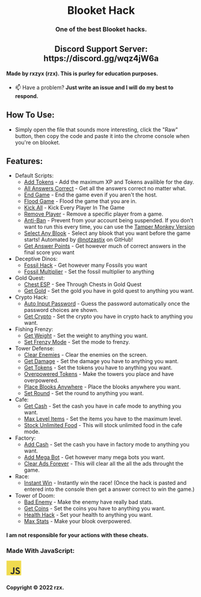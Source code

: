<h1 align="center">Blooket Hack</h1>
<h3 align="center">One of the best Blooket hacks.</h3>
<h2 align="center">Discord Support Server: https://discord.gg/wqz4jW6a</h2>

#### Made by rxzyx (rzx). This is purley for education purposes.
- 📫 Have a problem? **Just write an issue and I will do my best to respond.**

## How To Use:

- Simply open the file that sounds more interesting, click the "Raw" button, then copy the code and paste it into the chrome console when you're on blooket.

## Features:
- Default Scripts:
    - <a href="https://github.com/rxzyx/Blooket-Hacks/blob/main/Default%20Scripts/Add%20Tokens.js">Add Tokens</a> - Add the maximum XP and Tokens availible for the day.
    - <a href="https://github.com/rxzyx/Blooket-Hacks/blob/main/Default%20Scripts/All%20Answers%20Correct.js">All Answers Correct</a> - Get all the answers correct no matter what.
    - <a href="https://github.com/rxzyx/Blooket-Hacks/blob/main/Default%20Scripts/End%20Game.js">End Game</a> - End the game even if you aren't the host.
    - <a href="https://github.com/rxzyx/Blooket-Hacks/blob/main/Default%20Scripts/Flood%20Game.js">Flood Game</a> - Flood the game that you are in.
    - <a href="https://github.com/rxzyx/Blooket-Hacks/blob/main/Default%20Scripts/Kick%20All.js">Kick All</a> - Kick Every Player In The Game
    - <a href="https://github.com/rxzyx/Blooket-Hacks/blob/main/Default%20Scripts/Remove%20Player.js">Remove Player</a> - Remove a specific player from a game.
    - <a href="https://github.com/rxzyx/Blooket-Hacks/blob/main/Default%20Scripts/Anti-Ban.js">Anti-Ban</a> - Prevent from your account being suspended. If you don't want to run this every time, you can use the <a href="https://github.com/rxzyx/Blooket-Hacks/blob/main/Default%20Scripts/Tamper%20Monkey/Anti-Ban.js">Tamper Monkey Version</a>
    - <a href="https://github.com/rxzyx/Blooket-Hacks/blob/main/Default%20Scripts/Select%20Any%20Blook.js">Select Any Blook</a> - Select any blook that you want before the game starts! Automated by <a href="https://github.com/notzastix">@notzastix</a> on GitHub!
    - <a href="https://github.com/rxzyx/Blooket-Hacks/blob/main/Default%20Scripts/Get%20Answer%20Points.js">Get Answer Points</a> - Get however much of correct answers in the final score you want
- Deceptive Dinos:
    - <a href="https://github.com/rxzyx/Blooket-Hacks/blob/main/Deceptive%20Dinos/Fossil%20Hack.js">Fossil Hack</a> - Get however many Fossils you want
    - <a href="https://github.com/rxzyx/Blooket-Hacks/blob/main/Deceptive%20Dinos/Fossil%20Multiplier.js">Fossil Multiplier</a> - Set the fossil multiplier to anything
- Gold Quest:
    - <a href="https://github.com/rxzyx/Blooket-Hacks/blob/main/Gold%20Quest/Chest%20ESP.js">Chest ESP</a> - See Through Chests in Gold Quest
    - <a href="https://github.com/rxzyx/Blooket-Hacks/blob/main/Gold%20Quest/Get%20Gold.js">Get Gold</a> - Set the gold you have in gold quest to anything you want.
- Crypto Hack:
    - <a href="https://github.com/rxzyx/Blooket-Hacks/blob/main/Crypto%20Hack/Auto%20Input%20Password.js">Auto Input Password</a> - Guess the password automatically once the password choices are shown.
    - <a href="https://github.com/rxzyx/Blooket-Hacks/blob/main/Crypto%20Hack/Get%20Crypto.js">Get Crypto</a> - Set the crypto you have in crypto hack to anything you want.
- Fishing Frenzy:
    - <a href="https://github.com/rxzyx/Blooket-Hacks/blob/main/Fishing%20Frenzy/Get%20Weight.js">Get Weight</a> - Set the weight to anything you want.
    - <a href="https://github.com/rxzyx/Blooket-Hacks/blob/main/Fishing%20Frenzy/Set%20Frenzy%20Mode.js">Set Frenzy Mode</a> - Set the mode to frenzy.
- Tower Defense:
    - <a href="https://github.com/rxzyx/Blooket-Hacks/blob/main/Tower%20Defense/Clear%20Enemies.js">Clear Enemies</a> - Clear the enemies on the screen.
    - <a href="https://github.com/rxzyx/Blooket-Hacks/blob/main/Tower%20Defense/Get%20Damage.js">Get Damage</a> - Set the damage you have to anything you want.
    - <a href="https://github.com/rxzyx/Blooket-Hacks/blob/main/Tower%20Defense/Get%20Tokens.js">Get Tokens</a> - Set the tokens you have to anything you want.
    - <a href="https://github.com/rxzyx/Blooket-Hacks/blob/main/Tower%20Defense/Overpowered%20Towers.js">Overpowered Tokens</a> - Make the towers you place and have overpowered.
    - <a href="https://github.com/rxzyx/Blooket-Hacks/blob/main/Tower%20Defense/Place%20Blooks%20Anywhere.js">Place Blooks Anywhere</a> - Place the blooks anywhere you want.
    - <a href="https://github.com/rxzyx/Blooket-Hacks/blob/main/Tower%20Defense/Set%20Round.js">Set Round</a> - Set the round to anything you want.
- Cafe:
    - <a href="https://github.com/rxzyx/Blooket-Hacks/blob/main/Cafe/Get%20Cash.js">Get Cash</a> - Set the cash you have in cafe mode to anything you want.
    - <a href="https://github.com/rxzyx/Blooket-Hacks/blob/main/Cafe/Max%20Level%20Items.js">Max Level Items</a> - Set the items you have to the maximum level.
    - <a href="https://github.com/rxzyx/Blooket-Hacks/blob/main/Cafe/Stock%20Unlimited%20Food.js">Stock Unlimited Food</a> - This will stock unlimited food in the cafe mode.
- Factory:
    - <a href="https://github.com/rxzyx/Blooket-Hacks/blob/main/Factory/Add%20Cash.js">Add Cash</a> - Set the cash you have in factory mode to anything you want.
    - <a href="https://github.com/rxzyx/Blooket-Hacks/blob/main/Factory/Add%20Mega%20Bot.js">Add Mega Bot</a> - Get however many mega bots you want.
    - <a href="https://github.com/rxzyx/Blooket-Hacks/blob/main/Factory/Clear%20Ads%20Forever.js">Clear Ads Forever</a> - This will clear all the all the ads throught the game.
- Race:
    - <a href="https://github.com/rxzyx/Blooket-Hacks/blob/main/Race/Instant%20Win.js">Instant Win</a> - Instantly win the race! (Once the hack is pasted and entered into the console then get a answer correct to win the game.)
- Tower of Doom:
    - <a href="https://github.com/rxzyx/Blooket-Hacks/blob/main/Tower%20Of%20Doom/Bad%20Enemy.js">Bad Enemy</a> - Make the enemy have really bad stats.
    - <a href="https://github.com/rxzyx/Blooket-Hacks/blob/main/Tower%20Of%20Doom/Get%20Coins.js">Get Coins</a> - Set the coins you have to anything you want.
    - <a href="https://github.com/rxzyx/Blooket-Hacks/blob/main/Tower%20Of%20Doom/Health%20Hack.js">Health Hack</a> - Set your health to anything you want.
    - <a href="https://github.com/rxzyx/Blooket-Hacks/blob/main/Tower%20Of%20Doom/Max%20Stats.js">Max Stats</a> - Make your blook overpowered.


#### I am not responsible for your actions with these cheats.

<h3 align="left">Made With JavaScript:</h3>
<p align="left"> <a href="https://developer.mozilla.org/en-US/docs/Web/JavaScript" target="_blank" rel="noreferrer"> <img src="https://raw.githubusercontent.com/devicons/devicon/master/icons/javascript/javascript-original.svg" alt="javascript" width="40" height="40"/> </a> </p>

#### Copyright &copy; 2022 rzx.
